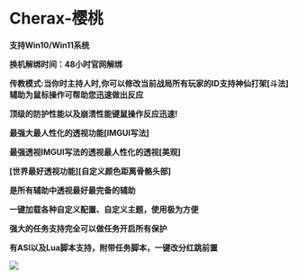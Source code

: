 # Cherax-樱桃

**支持Win10/Win11系统**

**换机解绑时间：48小时官网解绑**

**传教模式:当你时主持人时,你可以修改当前战局所有玩家的ID支持神仙打架[斗法]辅助为鼠标操作可帮助您迅速做出反应**

**顶级的防护性能以及崩溃性能键鼠操作反应迅速!**

**最强大最人性化的透视功能[IMGUI写法]**

**最强透视IMGUI写法的透视最人性化的透视[美观]**

**[世界最好透视功能][自定义颜色距离骨骼头部]**

**是所有辅助中透视最好最完备的辅助**

**一键加载各种自定义配置、自定义主题，使用极为方便**

**强大的任务支持完全可以做任务开启所有保护**

**有ASI以及Lua脚本支持，附带任务脚本，一键改分红跳前置**

![](https://pic.xhcheats.cn/assets/2024/01/03/210155.png)

